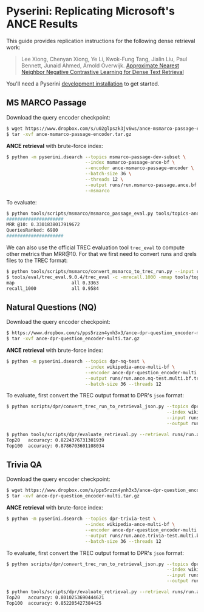 # Pyserini: Replicating Microsoft's ANCE Results

This guide provides replication instructions for the following dense retrieval work:

> Lee Xiong, Chenyan Xiong, Ye Li, Kwok-Fung Tang, Jialin Liu, Paul Bennett, Junaid Ahmed, Arnold Overwijk. [Approximate Nearest Neighbor Negative Contrastive Learning for Dense Text Retrieval](https://arxiv.org/pdf/2007.00808.pdf)

You'll need a Pyserini [development installation](https://github.com/castorini/pyserini#development-installation) to get started.


## MS MARCO Passage
Download the query encoder checkpoint:
```bash
$ wget https://www.dropbox.com/s/u02glpszk3jv6ws/ance-msmarco-passage-encoder.tar.gz
$ tar -xvf ance-msmarco-passage-encoder.tar.gz
```

**ANCE retrieval** with brute-force index:
```bash
$ python -m pyserini.dsearch --topics msmarco-passage-dev-subset \
                             --index msmarco-passage-ance-bf \
                             --encoder ance-msmarco-passage-encoder \
                             --batch-size 36 \
                             --threads 12 \
                             --output runs/run.msmarco-passage.ance.bf.tsv \
                             --msmarco
```
To evaluate:
```bash
$ python tools/scripts/msmarco/msmarco_passage_eval.py tools/topics-and-qrels/qrels.msmarco-passage.dev-subset.txt runs/run.msmarco-passage.ance.bf.tsv
#####################
MRR @10: 0.3301838017919672
QueriesRanked: 6980
#####################
```

We can also use the official TREC evaluation tool `trec_eval` to compute other metrics than MRR@10. 
For that we first need to convert runs and qrels files to the TREC format:

```bash
$ python tools/scripts/msmarco/convert_msmarco_to_trec_run.py --input runs/run.msmarco-passage.ance.bf.tsv --output runs/run.msmarco-passage.ance.bf.trec
$ tools/eval/trec_eval.9.0.4/trec_eval -c -mrecall.1000 -mmap tools/topics-and-qrels/qrels.msmarco-passage.dev-subset.txt runs/run.msmarco-passage.ance.bf.trec
map                   	all	0.3363
recall_1000           	all	0.9584
```

## Natural Questions (NQ)
Download the query encoder checkpoint:
```bash
$ https://www.dropbox.com/s/pps5rzzn4ynh3x3/ance-dpr-question_encoder-multi.tar.gz
$ tar -xvf ance-dpr-question_encoder-multi.tar.gz
```

**ANCE retrieval** with brute-force index:

```bash
$ python -m pyserini.dsearch --topics dpr-nq-test \
                             --index wikipedia-ance-multi-bf \
                             --encoder ance-dpr-question_encoder-multi \
                             --output runs/run.ance.nq-test.multi.bf.trec \
                             --batch-size 36 --threads 12
```

To evaluate, first convert the TREC output format to DPR's `json` format:

```bash
$ python scripts/dpr/convert_trec_run_to_retrieval_json.py --topics dpr-nq-test \
                                                           --index wikipedia-dpr \
                                                           --input runs/run.ance.nq-test.multi.bf.trec \
                                                           --output runs/run.ance.nq-test.multi.bf.json

$ python tools/scripts/dpr/evaluate_retrieval.py --retrieval runs/run.ance.nq-test.multi.bf.json --topk 20 100
Top20	accuracy: 0.8224376731301939
Top100	accuracy: 0.8786703601108034
```

## Trivia QA
Download the query encoder checkpoint:
```bash
$ wget https://www.dropbox.com/s/pps5rzzn4ynh3x3/ance-dpr-question_encoder-multi.tar.gz
$ tar -xvf ance-dpr-question_encoder-multi.tar.gz
```

**ANCE retrieval** with brute-force index:

```bash
$ python -m pyserini.dsearch --topics dpr-trivia-test \
                             --index wikipedia-ance-multi-bf \
                             --encoder ance-dpr-question_encoder-multi \
                             --output runs/run.ance.trivia-test.multi.bf.trec \
                             --batch-size 36 --threads 12
```

To evaluate, first convert the TREC output format to DPR's `json` format:

```bash
$ python scripts/dpr/convert_trec_run_to_retrieval_json.py --topics dpr-trivia-test \
                                                           --index wikipedia-dpr \
                                                           --input runs/run.ance.trivia-test.multi.bf.trec \
                                                           --output runs/run.ance.trivia-test.multi.bf.json

$ python tools/scripts/dpr/evaluate_retrieval.py --retrieval runs/run.ance.trivia-test.multi.bf.json --topk 20 100
Top20	accuracy: 0.8010253690444621
Top100	accuracy: 0.852205427384425

```